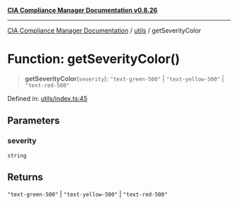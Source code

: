 [**CIA Compliance Manager Documentation v0.8.26**](../../README.md)

***

[CIA Compliance Manager Documentation](../../modules.md) / [utils](../README.md) / getSeverityColor

# Function: getSeverityColor()

> **getSeverityColor**(`severity`): `"text-green-500"` \| `"text-yellow-500"` \| `"text-red-500"`

Defined in: [utils/index.ts:45](https://github.com/Hack23/cia-compliance-manager/blob/168f1311621722afef33b264085d8ac99d4a3213/src/utils/index.ts#L45)

## Parameters

### severity

`string`

## Returns

`"text-green-500"` \| `"text-yellow-500"` \| `"text-red-500"`
